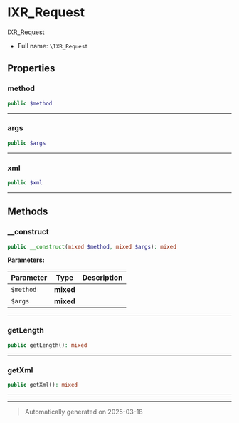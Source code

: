 
# IXR_Request

IXR_Request



* Full name: `\IXR_Request`



## Properties


### method



```php
public $method
```






***

### args



```php
public $args
```






***

### xml



```php
public $xml
```






***

## Methods


### __construct



```php
public __construct(mixed $method, mixed $args): mixed
```








**Parameters:**

| Parameter | Type | Description |
|-----------|------|-------------|
| `$method` | **mixed** |  |
| `$args` | **mixed** |  |





***

### getLength



```php
public getLength(): mixed
```












***

### getXml



```php
public getXml(): mixed
```












***


***
> Automatically generated on 2025-03-18
